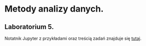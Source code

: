 # Metody analizy danych.

## Laboratorium 5.

Notatnik Jupyter z przykładami oraz treścią zadań znajduje się [tutaj](lab_05.ipynb).